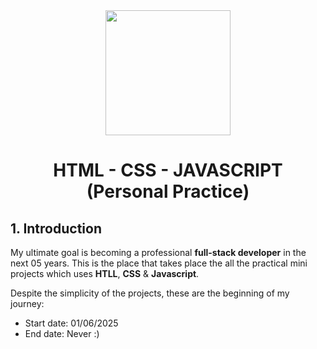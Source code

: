 <div align="center">
    <img  src="https://pandaprogrammer.com/wp-content/w3-webp/uploads/2021/11/watermark-1024x388.pngw3.webp" height=200>
</div>

<div align="center">
    <h1>HTML - CSS - JAVASCRIPT (Personal Practice)</h1>
</div>
  
## 1. Introduction

My ultimate goal is becoming a professional **full-stack developer** in the next 05 years. This is the place that takes place the all the practical mini projects which uses **HTLL**, **CSS** & **Javascript**.

Despite the simplicity of the projects, these are the beginning of my journey:

- Start date: 01/06/2025
- End date: Never :)

